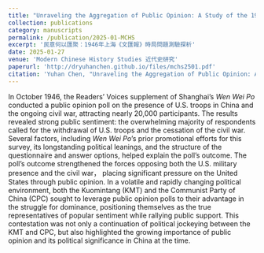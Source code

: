 ```yaml
---
title: "Unraveling the Aggregation of Public Opinion: A Study of the 1946 Domestic Survey Conducted by Shanghai’s <i>Wen Wei Po</i>"
collection: publications
category: manuscripts
permalink: /publication/2025-01-MCHS
excerpt: '民意何以匯聚：1946年上海《文匯報》時局問題測驗探析'
date: 2025-01-27
venue: 'Modern Chinese History Studies 近代史研究'
paperurl: 'http://dryuhanchen.github.io/files/mchs2501.pdf'
citation: 'Yuhan Chen, "Unraveling the Aggregation of Public Opinion: A Study of the 1946 Domestic Survey Conducted by Shanghai’s Wen Wei Po," <i> Modern Chinese History Studies</i>, No.1 (2025), pp.130-144.'
---
```


In October 1946, the Readers’ Voices supplement of Shanghai’s <i>Wen Wei Po</i> conducted a public opinion poll on the presence of U.S. troops in China and the ongoing civil war, attracting nearly 20,000 participants. The results revealed strong public sentiment: the overwhelming majority of respondents called for the withdrawal of U.S. troops and the cessation of the civil war. Several factors, including <i>Wen Wei Po</i>’s prior promotional efforts for this survey, its longstanding political leanings, and the structure of the questionnaire and answer options, helped explain the poll’s outcome. The poll’s outcome strengthened the forces opposing both the U.S. military presence and the civil war， placing significant pressure on the United States through public opinion. In a volatile and rapidly changing political environment, both the Kuomintang (KMT) and the Communist Party of China (CPC) sought to leverage public opinion polls to their advantage in the struggle for dominance, positioning themselves as the true representatives of popular sentiment while rallying public support. This contestation was not only a continuation of political jockeying between the KMT and CPC, but also highlighted the growing importance of public opinion and its political significance in China at the time.
